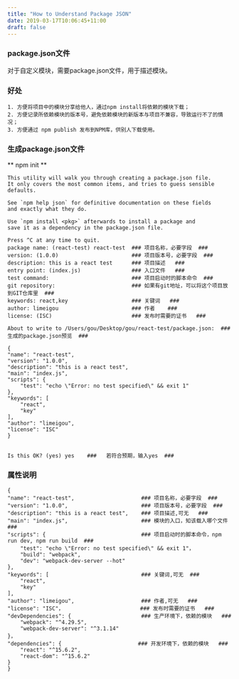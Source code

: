 ```yaml
---
title: "How to Understand Package JSON"
date: 2019-03-17T10:06:45+11:00
draft: false
---
```


### package.json文件

对于自定义模块，需要package.json文件，用于描述模块。

### 好处

    1. 方便将项目中的模块分享给他人，通过npm install将依赖的模块下载；
    2. 方便记录所依赖模块的版本号，避免依赖模块的新版本与项目不兼容，导致运行不了的情况；
    3. 方便通过 npm publish 发布到NPM库，供别人下载使用。

### 生成package.json文件

** npm init **

    This utility will walk you through creating a package.json file.
    It only covers the most common items, and tries to guess sensible defaults.

    See `npm help json` for definitive documentation on these fields
    and exactly what they do.

    Use `npm install <pkg>` afterwards to install a package and
    save it as a dependency in the package.json file.

    Press ^C at any time to quit.
    package name: (react-test) react-test  ### 项目名称，必要字段  ###
    version: (1.0.0)                       ### 项目版本号，必要字段  ### 
    description: this is a react test      ### 项目描述   ### 
    entry point: (index.js)                ### 入口文件   ### 
    test command:                          ### 项目启动时的脚本命令  ### 
    git repository:                        ### 如果有git地址，可以将这个项目放到GIT仓库里  ### 
    keywords: react,key                    ### 关键词   ### 
    author: limeigou                       ### 作者    ### 
    license: (ISC)                         ### 发布时需要的证书   ### 

    About to write to /Users/gou/Desktop/gou/react-test/package.json:  ###  生成的package.json预览  ###

    {
    "name": "react-test",
    "version": "1.0.0",
    "description": "this is a react test",
    "main": "index.js",
    "scripts": {
        "test": "echo \"Error: no test specified\" && exit 1"
    },
    "keywords": [
        "react",
        "key"
    ],
    "author": "limeigou",
    "license": "ISC"
    }


    Is this OK? (yes) yes    ###   若符合预期，输入yes  ###

### 属性说明

    {
    "name": "react-test",                     ### 项目名称，必要字段  ###
    "version": "1.0.0",                       ### 项目版本号，必要字段  ###
    "description": "this is a react test",    ### 项目描述,可无   ###
    "main": "index.js",                       ### 模块的入口，知该载入哪个文件   ###
    "scripts": {                              ### 项目启动时的脚本命令，npm run dev, npm run build  ### 
        "test": "echo \"Error: no test specified\" && exit 1"，
        "build": "webpack",
        "dev": "webpack-dev-server --hot"
    },
    "keywords": [                             ### 关键词,可无  ### 
        "react",
        "key"
    ],
    "author": "limeigou",                     ### 作者,可无   ###
    "license": "ISC"，                        ### 发布时需要的证书   ###
    "devDependencies": {                      ### 生产环境下，依赖的模块   ###
        "webpack": "^4.29.5",
        "webpack-dev-server": "^3.1.14"
    }，
    "dependencies": {                        ### 开发环境下，依赖的模块   ###
        "react": "^15.6.2",
        "react-dom": "^15.6.2"
    }
    }